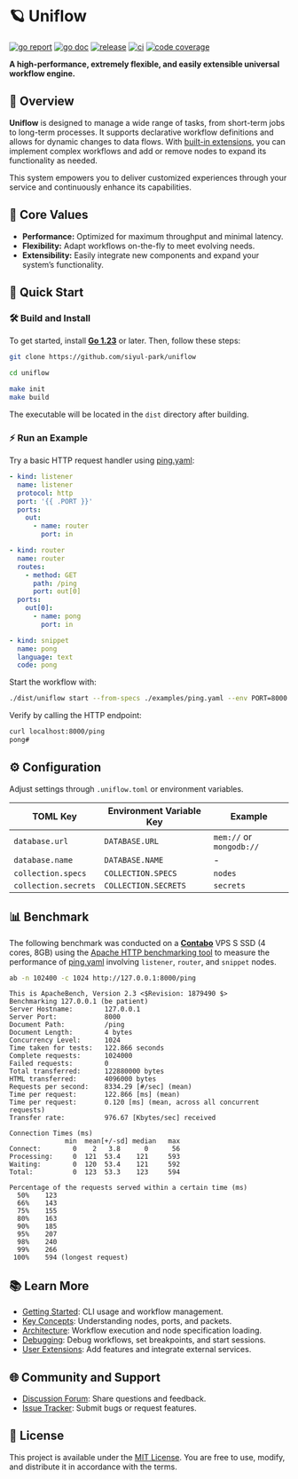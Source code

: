 # 🪐 Uniflow

[![go report][go_report_img]][go_report_url]
[![go doc][go_doc_img]][go_doc_url]
[![release][repo_releases_img]][repo_releases_url]
[![ci][repo_ci_img]][repo_ci_url]
[![code coverage][go_code_coverage_img]][go_code_coverage_url]

**A high-performance, extremely flexible, and easily extensible universal workflow engine.**

## 📝 Overview

**Uniflow** is designed to manage a wide range of tasks, from short-term jobs to long-term processes. It supports declarative workflow definitions and allows for dynamic changes to data flows. With [built-in extensions](./ext/README.md), you can implement complex workflows and add or remove nodes to expand its functionality as needed.

This system empowers you to deliver customized experiences through your service and continuously enhance its capabilities.

## 🎯 Core Values

- **Performance:** Optimized for maximum throughput and minimal latency.
- **Flexibility:** Adapt workflows on-the-fly to meet evolving needs.
- **Extensibility:** Easily integrate new components and expand your system’s functionality.

## 🚀 Quick Start

### 🛠️ Build and Install

To get started, install **[Go 1.23](https://go.dev/doc/install)** or later. Then, follow these steps:

```sh
git clone https://github.com/siyul-park/uniflow

cd uniflow

make init
make build
```

The executable will be located in the `dist` directory after building.

### ⚡ Run an Example

Try a basic HTTP request handler using [ping.yaml](./examples/ping.yaml):

```yaml
- kind: listener
  name: listener
  protocol: http
  port: '{{ .PORT }}'
  ports:
    out:
      - name: router
        port: in

- kind: router
  name: router
  routes:
    - method: GET
      path: /ping
      port: out[0]
  ports:
    out[0]:
      - name: pong
        port: in

- kind: snippet
  name: pong
  language: text
  code: pong
```

Start the workflow with:

```sh
./dist/uniflow start --from-specs ./examples/ping.yaml --env PORT=8000
```

Verify by calling the HTTP endpoint:

```sh
curl localhost:8000/ping
pong#
```

## ⚙️ Configuration

Adjust settings through `.uniflow.toml` or environment variables.

| TOML Key             | Environment Variable Key | Example                   |
|----------------------|--------------------------|---------------------------|
| `database.url`       | `DATABASE.URL`           | `mem://` or `mongodb://`   |
| `database.name`      | `DATABASE.NAME`          | -                         |
| `collection.specs`   | `COLLECTION.SPECS`       | `nodes`                   |
| `collection.secrets` | `COLLECTION.SECRETS`     | `secrets`                 |

## 📊 Benchmark

The following benchmark was conducted on a **[Contabo](https://contabo.com/)** VPS S SSD (4 cores, 8GB) using the [Apache HTTP benchmarking tool](https://httpd.apache.org/docs/2.4/programs/ab.html) to measure the performance of [ping.yaml](./examples/ping.yaml) involving `listener`, `router`, and `snippet` nodes.

```sh
ab -n 102400 -c 1024 http://127.0.0.1:8000/ping
```

```
This is ApacheBench, Version 2.3 <$Revision: 1879490 $>
Benchmarking 127.0.0.1 (be patient)
Server Hostname:        127.0.0.1
Server Port:            8000
Document Path:          /ping
Document Length:        4 bytes
Concurrency Level:      1024
Time taken for tests:   122.866 seconds
Complete requests:      1024000
Failed requests:        0
Total transferred:      122880000 bytes
HTML transferred:       4096000 bytes
Requests per second:    8334.29 [#/sec] (mean)
Time per request:       122.866 [ms] (mean)
Time per request:       0.120 [ms] (mean, across all concurrent requests)
Transfer rate:          976.67 [Kbytes/sec] received

Connection Times (ms)
              min  mean[+/-sd] median   max
Connect:        0    2   3.8      0      56
Processing:     0  121  53.4    121     593
Waiting:        0  120  53.4    121     592
Total:          0  123  53.3    123     594

Percentage of the requests served within a certain time (ms)
  50%    123
  66%    143
  75%    155
  80%    163
  90%    185
  95%    207
  98%    240
  99%    266
 100%    594 (longest request)
```

## 📚 Learn More

- [Getting Started](./docs/getting_started.md): CLI usage and workflow management.
- [Key Concepts](./docs/key_concepts.md): Understanding nodes, ports, and packets.
- [Architecture](./docs/architecture.md): Workflow execution and node specification loading.
- [Debugging](./docs/debugging.md): Debug workflows, set breakpoints, and start sessions.
- [User Extensions](./docs/user_extensions.md): Add features and integrate external services.

## 🌐 Community and Support

- [Discussion Forum](https://github.com/siyul-park/uniflow/discussions): Share questions and feedback.
- [Issue Tracker](https://github.com/siyul-park/uniflow/issues): Submit bugs or request features.

## 📜 License

This project is available under the [MIT License](./LICENSE). You are free to use, modify, and distribute it in accordance with the terms.

<!-- Go -->

[go_download_url]: https://golang.org/dl/
[go_version_img]: https://img.shields.io/badge/Go-1.21+-00ADD8?style=for-the-badge&logo=go
[go_code_coverage_img]: https://codecov.io/gh/siyul-park/uniflow/graph/badge.svg?token=quEl9AbBcW
[go_code_coverage_url]: https://codecov.io/gh/siyul-park/uniflow
[go_report_img]: https://goreportcard.com/badge/github.com/siyul-park/uniflow
[go_report_url]: https://goreportcard.com/report/github.com/siyul-park/uniflow
[go_doc_img]: https://godoc.org/github.com/siyul-park/uniflow?status.svg
[go_doc_url]: https://godoc.org/github.com/siyul-park/uniflow

<!-- Repository -->

[repo_url]: https://github.com/siyul-park/uniflow
[repo_issues_url]: https://github.com/siyul-park/uniflow/issues
[repo_pull_request_url]: https://github.com/siyul-park/uniflow/pulls
[repo_discussions_url]: https://github.com/siyul-park/uniflow/discussions
[repo_releases_img]: https://img.shields.io/github/release/siyul-park/uniflow.svg
[repo_releases_url]: https://github.com/siyul-park/uniflow/releases
[repo_wiki_url]: https://github.com/siyul-park/uniflow/wiki
[repo_wiki_img]: https://img.shields.io/badge/docs-wiki_page-blue?style=for-the-badge&logo=none
[repo_wiki_faq_url]: https://github.com/siyul-park/uniflow/wiki/FAQ
[repo_ci_img]: https://github.com/siyul-park/uniflow/actions/workflows/ci.yml/badge.svg
[repo_ci_url]: https://github.com/siyul-park/uniflow/actions/workflows/ci.yml